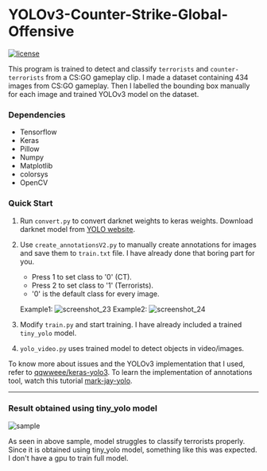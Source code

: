 # YOLOv3-Counter-Strike-Global-Offensive
[![license](https://img.shields.io/github/license/mashape/apistatus.svg)](LICENSE)

This program is trained to detect and classify `terrorists` and `counter-terrorists` from a CS:GO gameplay clip. I made a dataset containing 434 images from CS:GO gameplay. Then I labelled the bounding box manually for each image and trained YOLOv3 model on the dataset. 

### Dependencies
* Tensorflow
* Keras
* Pillow
* Numpy
* Matplotlib
* colorsys
* OpenCV

### Quick Start
1. Run `convert.py` to convert darknet weights to keras weights. Download darknet model from [YOLO website](http://pjreddie.com/darknet/yolo/).
2. Use `create_annotationsV2.py` to manually create annotations for images and save them to `train.txt` file. I have already done that boring part for you.

   
   * Press 1 to set class to '0' (CT).
   * Press 2 to set class to '1' (Terrorists).
   * '0' is the default class for every image.
   
   
   Example1:
   ![screenshot_23](https://user-images.githubusercontent.com/26195811/47453100-78de8180-d7e9-11e8-90e6-9c3deadbf276.png)
   Example2:
   ![screenshot_24](https://user-images.githubusercontent.com/26195811/47455710-2d7ba180-d7f0-11e8-968c-7303ed3d66d1.png)

3. Modify `train.py` and start training. I have already included a trained `tiny_yolo` model.
4. `yolo_video.py` uses trained model to detect objects in video/images.
   


To know more about issues and the YOLOv3 implementation that I used, refer to [qqwweee/keras-yolo3](https://github.com/qqwweee/keras-yolo3).
To learn the implementation of annotations tool, watch this tutorial  [mark-jay-yolo](https://www.youtube.com/watch?v=PyjBd7IDYZs&list=PLX-LrBk6h3wSGvuTnxB2Kj358XfctL4BM).


---

### Result obtained using tiny_yolo model

![sample](sample.gif)



As seen in above sample, model struggles to classify terrorists properly. Since it is obtained using tiny_yolo model, something like this was expected. I don't have a gpu to train full model.
